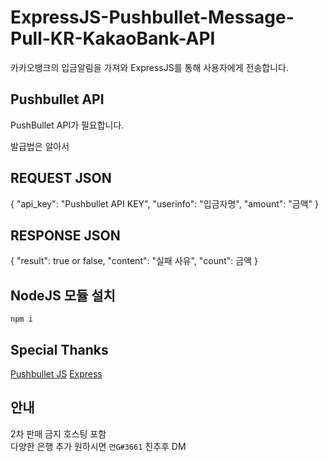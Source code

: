 # ExpressJS-Pushbullet-Message-Pull-KR-KakaoBank-API
카카오뱅크의 입금알림을 가져와 ExpressJS를 통해 사용자에게 전송합니다.

## Pushbullet API
PushBullet API가 필요합니다.

발급법은 알아서

## REQUEST JSON
{
  "api_key": "Pushbullet API KEY",
  "userinfo": "입금자명",
  "amount": "금액"
}

## RESPONSE JSON
{
  "result": true or false,
  "content": "실패 사유",
  "count": 금액
}

## NodeJS 모듈 설치
`npm i`

## Special Thanks
[Pushbullet JS](https://github.com/alexwhitman/node-pushbullet-api)
[Express](https://github.com/expressjs/express)

## 안내
2차 판매 금지 호스팅 포함  
다양한 은행 추가 원하시면 `먼G#3661` 친추후 DM
